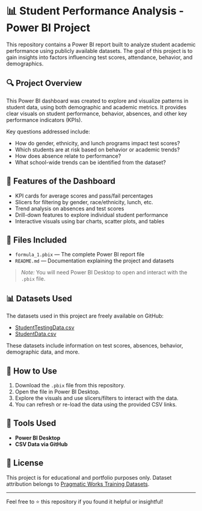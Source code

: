 # 📊 Student Performance Analysis - Power BI Project

This repository contains a Power BI report built to analyze student academic performance using publicly available datasets. The goal of this project is to gain insights into factors influencing test scores, attendance, behavior, and demographics.

## 🔍 Project Overview

This Power BI dashboard was created to explore and visualize patterns in student data, using both demographic and academic metrics. It provides clear visuals on student performance, behavior, absences, and other key performance indicators (KPIs).

Key questions addressed include:

- How do gender, ethnicity, and lunch programs impact test scores?
- Which students are at risk based on behavior or academic trends?
- How does absence relate to performance?
- What school-wide trends can be identified from the dataset?

## 🧠 Features of the Dashboard

- KPI cards for average scores and pass/fail percentages
- Slicers for filtering by gender, race/ethnicity, lunch, etc.
- Trend analysis on absences and test scores
- Drill-down features to explore individual student performance
- Interactive visuals using bar charts, scatter plots, and tables

## 📂 Files Included

- `formula_1.pbix` — The complete Power BI report file
- `README.md` — Documentation explaining the project and datasets

> _Note:_ You will need Power BI Desktop to open and interact with the `.pbix` file.

## 📊 Datasets Used

The datasets used in this project are freely available on GitHub:

- [StudentTestingData.csv](https://raw.githubusercontent.com/PragmaticWorksTraining/Datasets/main/Education/StudentTestingData.csv)
- [StudentData.csv](https://raw.githubusercontent.com/PragmaticWorksTraining/Datasets/main/Education/StudentData.csv)

These datasets include information on test scores, absences, behavior, demographic data, and more.

## 🚀 How to Use

1. Download the `.pbix` file from this repository.
2. Open the file in Power BI Desktop.
3. Explore the visuals and use slicers/filters to interact with the data.
4. You can refresh or re-load the data using the provided CSV links.

## 📌 Tools Used

- **Power BI Desktop**
- **CSV Data via GitHub**

## 📄 License

This project is for educational and portfolio purposes only. Dataset attribution belongs to [Pragmatic Works Training Datasets](https://github.com/PragmaticWorksTraining/Datasets).

---

Feel free to ⭐ this repository if you found it helpful or insightful!
